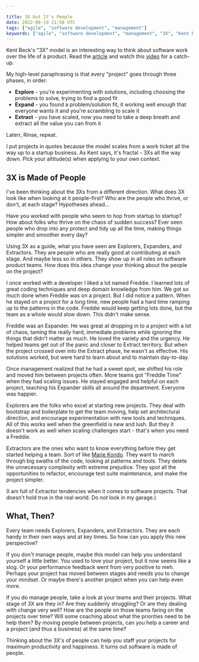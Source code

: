 ```yaml
---

title: 3X but It's People
date: 2022-06-19 21:58 UTC
tags: ["agile", "software development", "management"]
keywords: ["agile", "software development", "management", "3X", "Kent Beck"]
---
```


[3x-text]: https://medium.com/@kentbeck_7670/the-product-development-triathlon-6464e2763c46
[3x-vid]: https://www.youtube.com/watch?v=YGhS8VQpS6s
[kondo]: https://konmari.com/about-the-konmari-method/

Kent Beck's "3X" model is an interesting way to think about software work over the life of a product. Read the [article][3x-text] and watch this [video][3x-vid] for a catch-up.

My high-level paraphrasing is that every "project" goes through three phases, in order:

- **Explore** - you're experimenting with solutions, including choosing the problems to solve, trying to find a good fit
- **Expand** - you found a problem/solution fit, it working well enough that everyone wants it and you're scrambling to scale it
- **Extract** - you have scaled, now you need to take a deep breath and extract all the value you can from it

Laterr, Rinse, repeat.

I put projects in quotes because the model scales from a work ticket all the way up to a startup business. As Kent says, it's fractal - 3Xs all the way down. Pick your altitude(s) when applying to your own context.

## 3X is Made of People

I've been thinking about the 3Xs from a different direction. What does 3X look like when looking at it people-first? Who are the people who thrive, or don't, at each stage? Hypotheses ahead...

Have you worked with people who seem to hop from startup to startup? How about folks who thrive on the chaos of sudden success? Ever seen people who drop into any protect and tidy up all the time, making things simpler and smoother every day?

Using 3X as a guide, what you have seen are Explorers, Expanders, and Extractors. They are people who are really good at contributing at each stage. And maybe less so in others. They show up in all roles on software product teams. How does this idea change your thinking about the people on the project?

I once worked with a developer I liked a lot named Freddie. I learned lots of great coding techniques and deep domain knowledge from him. We got so much done when Freddie was on a project. But I did notice a pattern. When he stayed on a project for a long time, new people had a hard time ramping up to the patterns in the code. Freddie would keep getting lots done, but the team as a whole would slow down. This didn't make sense.

Freddie was an Expander. He was great at dropping in to a project with a lot of chaos, taming the really hard, immediate problems while ignoring the things that didn't matter as much. He loved the variety and the urgency. He helped teams get out of the panic and closer to Extract territory. But when the project crossed over into the Extract phase, he wasn't as effective. His solutions worked, but were hard to learn about and to maintain day-to-day.

Once management realized that he had a sweet spot, we shifted his role and moved him between projects often. More teams got "Freddie Time" when they had scaling issues. He stayed engaged and helpful on each project, teaching his Expander skills all around the department. Everyone was happier.

Explorers are the folks who excel at starting new projects. They deal with bootstrap and boilerplate to get the team moving, help set architectural direction, and encourage experimentation with new tools and techniques. All of this works well when the greenfield is new and lush. But they it doesn't work as well when scaling challenges start - that's when you need a Freddie.

Extractors are the ones who want to know everything before they get started helping a team. Sort of like [Marie Kondo][kondo].  They want to march through big swaths of the code, looking at patterns and tools. They delete the unnecessary complexity with extreme prejudice. They spot all the opportunities to refactor, encourage test suite maintenance, and make the project simpler.

(I am full of Extractor tendencies when it comes to software projects. That doesn't hold true in the real world. Do _not_ look in my garage.)

## What, Then?

Every team needs Explorers, Expanders, and Extractors. They are each handy in their own ways and at key times. So how can you apply this new perspective?

If you don't manage people, maybe this model can help you understand yourself a little better. You used to love your project, but it now seems like a slog. Or your performance feedback went from very positive to meh. Perhaps your project has moved between stages and needs you to change your mindset. Or maybe there's another project when you can help even more.

If you do manage people, take a look at your teams and their projects. What stage of 3X are they in? Are they suddenly struggling? Or are they dealing with change very well? How are the people on those teams faring on the projects over time? Will some coaching about what the priorities need to be help them? By moving people between projects, can you help a career and a project (and thus a business) at the same time?

Thinking about the 3X's of people can help you staff your projects for maximum productivity and happiness. It turns out software is made of people. 

